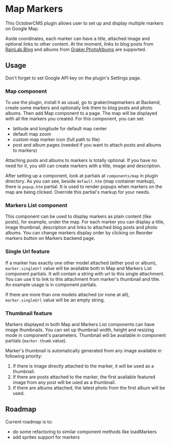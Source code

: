 # Map Markers

This OctoberCMS plugin allows user to set up and display multiple markers on Google Map.

Aside coordinates, each marker can have a title, attached image and optional links to other content.
At the moment, links to blog posts from [RainLab.Blog](https://octobercms.com/plugin/rainlab-blog) and albums from [Graker.PhotoAlbums](https://octobercms.com/plugin/graker-photoalbums) are supported.

## Usage

Don't forget to set Google API key on the plugin's Settings page.

### Map component

To use the plugin, install it as usual, go to graker/mapmarkers at Backend, create some markers and optionally link them to blog posts and photo albums.
Then add Map component to a page. The map will be displayed with all the markers you created.
For this component, you can set:

* latitude and longitude for default map center
* default map zoom
* custom map marker icon (full path to file)
* post and album pages (needed if you want to attach posts and albums to markers)

Attaching posts and albums to markers is totally optional. If you have no need for it, you still can create markers with a title, image and description.

After setting up a component, look at partials at `components/map` in plugin directory. 
As you can see, beside `default.htm` (map container markup), there is `popup.htm` partial. 
It is used to render popups when markers on the map are being clicked. Override this partial's markup for your needs.

### Markers List component

This component can be used to display markers as plain content (like posts), for example, under the map. 
For each marker you can display a title, image thumbnail, description and links to attached blog posts and photo albums. 
You can change markers display order by clicking on Reorder markers button on Markers backend page. 

### Single Url feature

If a marker has exactly one other model attached (either post or album), `marker.singleUrl` value will be available both in Map and Markers List component partials. It will contain a string with url to this single attachment. You can use it to link to this attachment from marker's thumbnail and title. An example usage is in component partials.

If there are more than one models attached (or none at all), `marker.singleUrl` value will be an empty string.

### Thumbnail feature

Markers displayed in both Map and Markers List components can have image thumbnails. You can set up thumbnail width, height and resizing mode in component's parameters. Thumbnail will be available in component partials (`marker.thumb` value).

Marker's thumbnail is automatically generated from any image available in following priority:

1. If there is image directly attached to the marker, it will be used as a thumbnail.
2. If there are posts attached to the marker, the first available featured image from any post will be used as a thumbnail.
3. If there are albums attached, the latest photo from the first album will be used.

## Roadmap

Current roadmap is to:
 
* do some refactoring to similar component methods like loadMarkers
* add sprites support for markers

